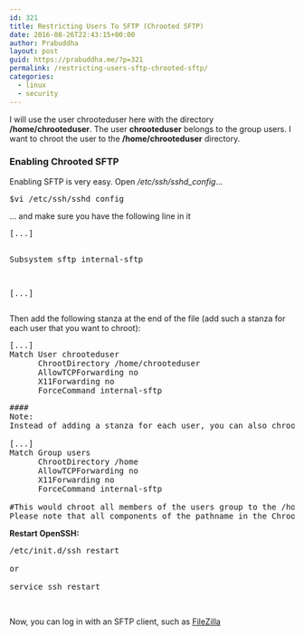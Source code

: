 ```yaml
---
id: 321
title: Restricting Users To SFTP (Chrooted SFTP)
date: 2016-08-26T22:43:15+00:00
author: Prabuddha
layout: post
guid: https://prabuddha.me/?p=321
permalink: /restricting-users-sftp-chrooted-sftp/
categories:
  - linux
  - security
---
```

I will use the user <span class="system">chrooteduser</span> here with the directory <strong><span class="system">/home/chrooteduser</span></strong>. The user <strong><span class="system">chrooteduser</span></strong> belongs to the group <span class="system">users</span>. I want to chroot the user to the <span class="system"><strong>/home/chrooteduser</strong></span> directory.
<h3 id="-enabling-chrooted-sftp">Enabling Chrooted SFTP</h3>
Enabling SFTP is very easy. Open <em><span class="system">/etc/ssh/sshd_config</span></em>...
<pre class="command">$vi /etc/ssh/sshd_config</pre>
... and make sure you have the following line in it
<pre>[...] 

Subsystem sftp internal-sftp 

[...]</pre>
Then add the following stanza at the end of the file (add such a stanza for each user that you want to chroot):
<pre>[...]
Match User <span class="system">chrooteduser</span>
      ChrootDirectory /home/<span class="system">chrooteduser</span>
      AllowTCPForwarding no
      X11Forwarding no
      ForceCommand internal-sftp</pre>
<pre>####
Note:
Instead of adding a stanza for each user, you can also chroot groups, e.g. as follows:

[...]
Match Group users
      ChrootDirectory /home
      AllowTCPForwarding no
      X11Forwarding no
      ForceCommand internal-sftp

#This would chroot all members of the <span class="system">users</span> group to the <span class="system">/home</span> directory.
Please note that all components of the pathname in the <span class="system">ChrootDirectory</span> directive must be root-owned directories that are not writable by any other user or group (see man 5 sshd_config).</pre>
<strong>Restart OpenSSH:</strong>
<pre class="command">/etc/init.d/ssh restart

or

service ssh restart</pre>
&nbsp;

Now, you can log in with an SFTP client, such as <a href="http://filezilla-project.org/" target="_blank" rel="noopener">FileZilla</a>